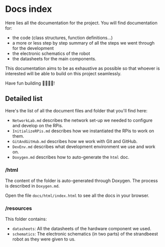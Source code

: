 # Docs index

Here lies all the documentation for the project.
You will find documentation for:

- the code (class structures, function definitions...)
- a more or less step by step summary of all the steps we went through for the development
- the electronic schematics of the robot
- the datasheets for the main components.

This documentation aims to be as exhaustive as possible so that whoever is interested will be able to build on this project seamlessly.

Have fun building 👷‍♂️👷‍♀️!

## Detailed list

Here's the list of all the document files and folder that you'll find here:

- `NetworkLab.md` describes the network set-up we needed to configure and develop on the RPis.
- `InitializeRPis.md` describes how we instantiated the RPis to work on them.
- `GitAndGitHub.md` describes how we work with Git and GitHub.
- `DevEnv.md` describes what development environment we use and work on.
- `Doxygen.md` describes how to auto-generate the `html` doc.

### /html

The content of the folder is auto-generated through Doxygen.
The process is described in `Doxygen.md`.

Open the file `docs/html/index.html` to see all the docs in your browser.

### /resources

This folder contains:

- `datasheets`: All the datasheets of the hardware component we used.
- `schematics`: The electronic schematics (in two parts) of the strandbeest robot
as they were given to us.